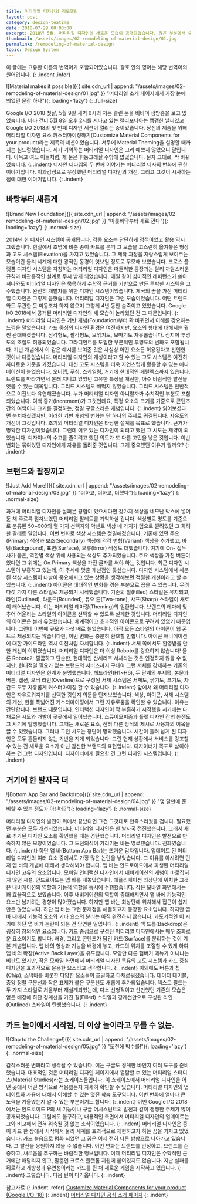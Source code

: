 ```yaml
---
title: 머티리얼 디자인의 리모델링
layout: post
category: design-teatime
date: 2018-07-29 00:00:00
excerpt: 2018년 5월, 머티리얼 디자인의 새로운 모습이 공개되었습니다. 많은 부분에서 수정과 개선이 이뤄졌습니다. 이제 머티리얼 디자인은 브랜드 친화적인 디자인을 지향합니다.
thumbnail: /assets/images/02-remodeling-of-material-design/01.jpg
permalink: /remodeling-of-material-design
topic: Design System
---
```

이 글에는 고유한 이름의 번역어가 포함되어있습니다. 괄호 안의 영어는 해당 번역어의 원어입니다.
{: .indent .infor}

![Material makes it possible]({{ site.cdn_url | append: "/assets/images/02-remodeling-of-material-design/01.jpg" }} "머티리얼 소개 페이지에서 가장 눈에 띄었던 문장 하나"){: loading='lazy'}
{: .full-size}

Google I/O 2018 첫날, 5월 9일 새벽 6시의 저는 졸린 눈을 비비며 생방송을 보고 있었습니다. 바다 건너 5월 8일 오후 2시를 지나고 있는 캘리포니아는 쨍쨍한 날씨였고 Google I/O 2018의 첫 번째 디자인 세션이 열리는 중이었습니다. 당신의 제품을 위해 머티리얼 디자인 요소 커스터마이징하기(Customize Material Components for your product)라는 제목의 세션이었습니다. 서두에 Material Theming을 설명할 때까지는 심드렁했습니다. 제가 기억하는 머티리얼 디자인은 그리 예쁘지 않았으니 말입니다. 이윽고 여느 이들처럼, 제 눈은 휘둥그레질 수밖에 없었습니다. 문자 그대로, 싹 바뀌었습니다.
{: .indent}
디자인 티타임의 두 번째 이야기는 머티리얼 디자의 변화에 관한 이야기입니다. 이과감성으로 무장했던 머티리얼 디자인의 개선, 그리고 그것이 시사하는 점에 대한 이야기입니다.
{: .indent}

## 바탕부터 새롭게

![Brand New Foundation]({{ site.cdn_url | append: "/assets/images/02-remodeling-of-material-design/02.jpg" }} "마룻바닥부터 새로 깐다"){: loading='lazy'}
{: .normal-size}

2014년 한 디자인 시스템이 공개됩니다. 각종 요소는 단단하게 정적이었고 활용 역시 그랬습니다. 현실에서 조명에 비춘 종이 카드를 본떠 그 모습을 고스란히 옮겨놓은 형상과 고도 시스템(Elevation)을 가지고 있었습니다. 그 제작 과정을 자랑스럽게 보여주는 모습이란 물리 세계에 대한 광적인 동경이 엿보일 정도로 무모해 보였습니다. 크로스 플랫폼 디자인 시스템을 자칭하는 머티리얼 디자인은 떠들썩한 등장과는 달리 까탈스러운 규칙과 비관용적인 설계로 무시 받게 되었습니다. 매일 같이 심미적인 레퍼런스가 쏟아져나와도 머티리얼 디자인은 묵묵하게 수학적 근거를 기반으로 만든 투박한 시스템을 고수했습니다. 완전히 개발자를 위한 디자인 시스템이었습니다. 제국의 꿈을 가진 머티리얼 디자인은 그렇게 묻혔습니다. 머티리얼 디자인은 그런 모습이었습니다. 어떤 트렌드와도 무관한 듯 미동조차 하지 않으며 그렇게 4년 동안 숨죽이고 있었습니다. Google I/O 2018에서 공개된 머티리얼 디자인의 새 모습이 놀라웠던 건 그 때문입니다. 
{: .indent}
머티리얼 디자인은 기반 개념(Foundation)부터 확 바뀌면서 이해를 강요하는 느낌을 덜었습니다. 카드 중심의 디자인 환경은 여전하지만, 요소의 형태에 대해서는 훨씬 관대해졌습니다. 삼각형도, 팔각형도, 모깎기도, 모따기도 자유롭습니다. 심지어 투명도의 조절도 허용되었습니다. 그라디언트를 도입한 부분적인 투명도의 변화도 포함됩니다. 기반 개념에서 이 같은 예시를 보여준 것은 사실상 어떤 요소든 허용된다고 선언한 것이나 다름없습니다. 머티리얼 디자인의 개성이라고 할 수 있는 고도 시스템은 여전히 까다로운 기준을 가졌습니다. 대신 고도 시스템을 더욱 자연스럽게 활용할 수 있는 애니메이션이 늘었습니다. 오버랩, 푸싱, 스케일링, 거기에 현대적인 페럴렉스까지 있습니다. 트렌드를 따라가면서 본래 지니고 있었던 고유한 특징을 개선한, 아주 바람직한 발전을 엿볼 수 있는 대목입니다. 그리드 시스템도 빼먹지 않았습니다. 그리드 시스템은 전반적으로 이전보다 유연해졌습니다. 누가 머티리얼 디자인 아니랄까봐 수치적인 부분도 포함되었습니다. 여백 증가(Increment)가 그것인데요, 특정 요소의 크기를 기준으로 콘텐츠 간의 여백이나 크기를 결정하는, 정말 구글스러운 개념입니다.
{: .indent}
읽어보셨다면 눈치채셨겠지만, 이러한 기반 개념의 변화는 단 하나의 주제로 귀결됩니다. 자유도의 개선이 그것입니다. 초기의 머티리얼 디자인은 타당한 설계를 목표로 했습니다. 근거가 명확한 디자인이었습니다. 그런데 이유 있는 디자인이 되려고 했던 그 시도는 제약이 되었습니다. 디자이너의 수고를 줄이려고 했던 의도가 또 다른 고민을 낳은 것입니다. 이번 변화는 묶여있던 디자인에게 자유를 돌려준 것입니다. 그게 중요했던 이유가 뭘까요?
{: .indent}

## 브랜드와 팔짱끼고

![Just Add More!]({{ site.cdn_url | append: "/assets/images/02-remodeling-of-material-design/03.jpg" }} "더하고, 더하고, 더했다"){: loading='lazy'}
{: .normal-size}

과거에 머티리얼 디자인을 살펴본 경험이 있으시다면 갖가지 색상을 네모난 박스에 넣어둔 채 주르륵 펼쳐보였던 머티리얼 팔레트를 기억하실 겁니다. 색상별로 명도를 기준으로 분류된 50~900의 열 가지 선택지와 악센트 색상 네 가지가 덤으로 딸려있던 그 화려한 팔레트 말입니다. 이번 변화로 색상 시스템은 정밀해졌습니다. 기존에 있던 주요(Primary) 색상과 보조(Secondary) 색상에 각각 변형(Variant) 색상을 추가했고, 바탕(Background), 표면(Surface), 오류(Error) 색상도 더했습니다. 여기에 On- 접두사가 붙은, 역할별 색상 위에 사용되는 색상도 추가되었습니다. 주요 색상을 가진 버튼이 있다면 그 위에는 On Primary 색상을 가진 글자를 써야 하는 것입니다. 최근 디자인 시스템이 부흥하고 있는데, 이 추세에 맞춘 개선점인 듯싶습니다. 디자인 시스템에서 세분된 색상 시스템이 나날이 중요해지고 있는 상황을 생각해보면 적절한 개선이라고 할 수 있습니다.
{: .indent}
아이콘은 대대적인 변화를 겪은 부분으로 꼽을 수 있습니다. 무려 다섯 가지 다른 스타일로 제공되기 시작했습니다. 기존의 칠(Filled) 스타일은 유지되고, 라인(Outlined), 라운드(Rounded), 듀오 톤(Two-tone), 샤프(Sharp) 스타일이 새로이 태어났습니다. 이는 머티리얼 테마링(Theming)의 일환입니다. 브랜드의 테마에 맞추어 어울리는 스타일의 아이콘을 선택할 수 있도록 설계한 것입니다. 머티리얼 디자인의 아이콘은 본래 유명했습니다. 체계적이고 효과적인 아이콘으로 꾸려져 있었기 때문입니다. 그런데 이번에 규모가 다섯 배로 늘었습니다. 아직 모든 스타일의 아이콘이 웹 폰트로 제공되지는 않습니다만, 이번 변화는 충분히 환호할 만합니다. 아이콘 애니메이션에 대한 가이드라인 역시 이전처럼 자세합니다.
{: .indent}
서체 쪽에서도 환영받을 만한 개선이 이뤄졌습니다. 머티리얼 디자인은 더 이상 Roboto를 강요하지 않습니다! 물론 Roboto가 깔끔하고 단순한, 현대적인 산세리프 서체라는 것은 인정하지 않을 수 없지만, 현대적일 필요가 없는 브랜드의 서비스까지 구태여 그런 서체를 강제하는 기존의 머티리얼 디자인은 한계가 분명했습니다. 헤드라인(H1~H6), 두 단계의 부제목, 본문과 버튼, 캡션, 오버 라인(Overline)으로 구성된 서체 시스템은 서체도, 굵기도, 크기도, 자간도 모두 자유롭게 커스터마이징 할 수 있습니다.
{: .indent}
앞에서 왜 머티리얼 디자인은 자유로워지기를 선택한 것인지 의문을 던져보았습니다. 색상, 아이콘, 서체 시스템의 개선, 한결 폭넓어진 커스터마이징에서 그런 자유로움을 확인할 수 있습니다. 이유는 간단합니다. 브랜드 때문입니다. 인터랙션 디자인이 막 부흥하기 시작했을 시기에는 다채로운 시도와 개발이 곳곳에서 일어났습니다. 스큐어모피즘과 플랫 디자인 간의 논쟁도 그 시기에 발생했습니다. 그때는 새로운 요소, 전혀 다른 방식의 제시로 사용자의 이목을 끌 수 있었습니다. 그러나 그런 시도는 장단이 명확했습니다. 시간이 흘러 남게 된 디자인은 모두 흔들리지 않는 기반을 지게 되었습니다. 그런 현재 상황에서 서비스를 강조할 수 있는 건 새로운 요소가 아닌 참신한 브랜드의 표현입니다. 디자이너가 목표로 삼아야 하는 건 그런 디자인입니다. 디자이너에게 필요한 건 그런 디자인 시스템입니다.
{: .indent}

## 거기에 한 발자국 더

![Bottom App Bar and Backdrop]({{ site.cdn_url | append: "/assets/images/02-remodeling-of-material-design/04.jpg" }} "몇 달만에 준비할 수 있는 정도가 아닌데?"){: loading='lazy'}
{: .normal-size}

머티리얼 디자인의 발전이 위에서 끝났다면 그건 그것대로 만족스러웠을 겁니다. 필요했던 부분은 모두 개선되었습니다. 머티리얼 디자인은 한 발자국 전진했습니다. 그래서 새로 추가된 디자인 요소를 확인했을 때는 경탄했습니다. 머티리얼 디자인은 발전으로 만족하지 않은 모양이었습니다. 그 도전의식이 가리키는 바는 명료했습니다. 진화였습니다.
{: .indent}
하단 앱 바(Bottom App Bar)는 뜨거운 감자입니다. 업데이트 된 머티리얼 디자인의 여러 요소 중에서도 가장 많은 논란을 낳았습니다. 그 이유를 아시려면 먼저 앱 바의 개념에 대해서 생각해봐야 합니다. 앱 바는 안드로이드에서 파생된 머티리얼 디자인 고유의 요소입니다. 모바일 인터랙션 디자인에서 내비게이션의 개념이 바로잡히지 않던 시절, 안드로이드는 앱 바를 내놓았습니다. 애플리케이션 최상단에 위치한 그것은 내비게이션의 역할과 기능적 역할을 동시에 수행했습니다. 작은 모바일 화면에서는 꽤 효율적으로 보였습니다. 이후 내비게이션의 역할이 중대해지면서 앱 바에 기능적인 요소만 남기려는 경향이 많아졌습니다. 하지만 앱 바는 최상단에 위치해서 접근이 쉽지만은 않았습니다. 하단 앱 바는 그런 문제점을 해결하고자 등장한 요소입니다. 하지만 앱 바 내에서 기능적 요소와 기타 요소의 분리는 아직 완전하지 않습니다. 과도기적인 이 시기에 하단 앱 바가 논란이 되는 건 당연한 일입니다.
{: .indent}
백 드롭(Backdrop)은 굉장히 창의적인 요소입니다. 카드 중심으로 구성된 머티리얼 디자인에서는 매우 조화로운 요소이기도 합니다. 배경, 그리고 콘텐츠가 담긴 카드(Surface)를 분리하는 것이 기본 개념입니다. 앱 바의 형상과 기능을 배경에 놓고, 카드의 위치를 조절할 수 있게 하여 앱 바의 확장(Active Back Layer)을 유도합니다. 모양만 다른 햄버거 메뉴가 아니냐는 비판도 있지만, 작은 모바일 화면에서 머티리얼 디자인 특유의 고도 시스템과 카드 중심 디자인을 효과적으로 운용한 요소라고 생각합니다.
{: .indent}
이외에도 버튼과 칩(Chip), 스낵바를 비롯한 다양한 요소들이 조밀하고 다채로워졌습니다. 데이터 테이블, 중앙 정렬 구분선과 작은 표제가 붙은 구분선도 새롭게 추가되었습니다. 텍스트 필드는 두 가지 스타일로 처음부터 재설계되었는데, 다소 선형적이고 산만했던 기존의 모습은 옅은 배경에 하단 경계선을 가진 칠(Filled) 스타일과 경계선만으로 구성된 라인(Outlined) 스타일이 탄생했습니다.
{: .indent}

## 카드 놀이에서 시작된, 더 이상 놀이라고 부를 수 없는.

![Clap to the Challenge!]({{ site.cdn_url | append: "/assets/images/02-remodeling-of-material-design/05.jpg" }} "도전에 박수를!"){: loading='lazy'}
{: .normal-size}

갑작스러운 변화라고 생각될 수 있습니다. 이는 구글도 경계한 바인지 여러 도구를 준비했습니다. 대표적인 것은 머티리얼 디자인 페이지에서 열람할 수 있는 머티리얼 스터디스(Material Studies)라는 쇼케이스들입니다. 이 쇼케이스에서 머티리얼 디자인을 어떤 곳에서 어떤 방식으로 적용했는지 자세히 확인할 수 있습니다. 머티리얼 디자인의 업데이트와 사용에 대해서 이해할 수 있는 멋진 학습 도구입니다. 이번 변화에 얼마나 큰 노력을 기울였는지 알 수 있는 부분이기도 합니다.
{: .indent}
이번 Google I/O 2018에서는 안드로이드 P의 새 기능이나 구글 어시스턴트의 발전과 같이 쟁쟁한 주제가 많이 공개되었습니다. 그럼에도 불구하고, 내용적인 측면에서 머티리얼 디자인의 업데이트는 그와 비교해서 전혀 위축될 것 없는 소식이었습니다.
{: .indent}
머티리얼 디자인은 종이 카드 한 장에서 시작해서 물리 세계를 효과적으로 재현하고자 하는 꿈을 가지고 있었습니다. 카드 놀음으로 폄화 되었던 그 꿈은 이제 전혀 다른 방향으로 나아가고 있습니다. 그 발전을 응원하지 않을 수 없습니다. 이번 변화는 트렌드를 인정하고, 브랜드를 존중하고, 새로움을 추구하는 바람직한 행보입니다. 이제 머티리얼 디자인은 수학적인 근거에만 매달리지 않고, 말뿐인 크로스 플랫폼 지원에 붙어있지도 않습니다. 지난 실패를 뒤로하고 개방성과 유연성이라는 카드를 쥔 채 새로운 게임을 시작하고 있습니다.
{: .indent}
그렇습니다. 다음 턴이 다가옵니다.
{: .indent}

참고자료
{: .indent .refer}
[Customize Material Components for your product (Google I/O '18)](https://www.youtube.com/watch?v=3VUMl_l-_fI&index=11&list=PLOU2XLYxmsIInFRc3M44HUTQc3b_YJ4-Y&t=0s)
{: .indent}
[머티리얼 디자인 공식 소개 페이지](https://material.io/)
{: .indent}
